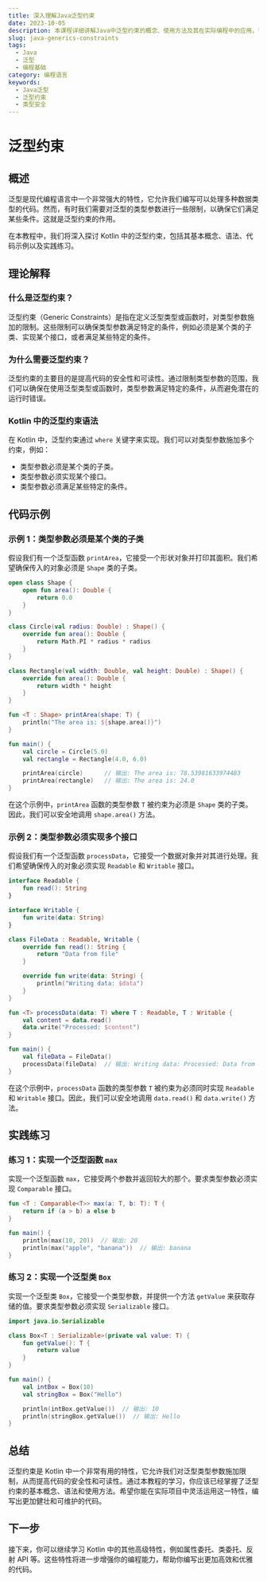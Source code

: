 ```yaml
---
title: 深入理解Java泛型约束
date: 2023-10-05
description: 本课程详细讲解Java中泛型约束的概念、使用方法及其在实际编程中的应用，帮助开发者更好地理解和应用泛型。
slug: java-generics-constraints
tags:
  - Java
  - 泛型
  - 编程基础
category: 编程语言
keywords:
  - Java泛型
  - 泛型约束
  - 类型安全
---
```


# 泛型约束

## 概述

泛型是现代编程语言中一个非常强大的特性，它允许我们编写可以处理多种数据类型的代码。然而，有时我们需要对泛型的类型参数进行一些限制，以确保它们满足某些条件。这就是泛型约束的作用。

在本教程中，我们将深入探讨 Kotlin 中的泛型约束，包括其基本概念、语法、代码示例以及实践练习。

## 理论解释

### 什么是泛型约束？

泛型约束（Generic Constraints）是指在定义泛型类型或函数时，对类型参数施加的限制。这些限制可以确保类型参数满足特定的条件，例如必须是某个类的子类、实现某个接口，或者满足某些特定的条件。

### 为什么需要泛型约束？

泛型约束的主要目的是提高代码的安全性和可读性。通过限制类型参数的范围，我们可以确保在使用泛型类型或函数时，类型参数满足特定的条件，从而避免潜在的运行时错误。

### Kotlin 中的泛型约束语法

在 Kotlin 中，泛型约束通过 `where` 关键字来实现。我们可以对类型参数施加多个约束，例如：

- 类型参数必须是某个类的子类。
- 类型参数必须实现某个接口。
- 类型参数必须满足某些特定的条件。

## 代码示例

### 示例 1：类型参数必须是某个类的子类

假设我们有一个泛型函数 `printArea`，它接受一个形状对象并打印其面积。我们希望确保传入的对象必须是 `Shape` 类的子类。

```kotlin
open class Shape {
    open fun area(): Double {
        return 0.0
    }
}

class Circle(val radius: Double) : Shape() {
    override fun area(): Double {
        return Math.PI * radius * radius
    }
}

class Rectangle(val width: Double, val height: Double) : Shape() {
    override fun area(): Double {
        return width * height
    }
}

fun <T : Shape> printArea(shape: T) {
    println("The area is: ${shape.area()}")
}

fun main() {
    val circle = Circle(5.0)
    val rectangle = Rectangle(4.0, 6.0)

    printArea(circle)      // 输出: The area is: 78.53981633974483
    printArea(rectangle)   // 输出: The area is: 24.0
}
```

在这个示例中，`printArea` 函数的类型参数 `T` 被约束为必须是 `Shape` 类的子类。因此，我们可以安全地调用 `shape.area()` 方法。

### 示例 2：类型参数必须实现多个接口

假设我们有一个泛型函数 `processData`，它接受一个数据对象并对其进行处理。我们希望确保传入的对象必须实现 `Readable` 和 `Writable` 接口。

```kotlin
interface Readable {
    fun read(): String
}

interface Writable {
    fun write(data: String)
}

class FileData : Readable, Writable {
    override fun read(): String {
        return "Data from file"
    }

    override fun write(data: String) {
        println("Writing data: $data")
    }
}

fun <T> processData(data: T) where T : Readable, T : Writable {
    val content = data.read()
    data.write("Processed: $content")
}

fun main() {
    val fileData = FileData()
    processData(fileData)  // 输出: Writing data: Processed: Data from file
}
```

在这个示例中，`processData` 函数的类型参数 `T` 被约束为必须同时实现 `Readable` 和 `Writable` 接口。因此，我们可以安全地调用 `data.read()` 和 `data.write()` 方法。

## 实践练习

### 练习 1：实现一个泛型函数 `max`

实现一个泛型函数 `max`，它接受两个参数并返回较大的那个。要求类型参数必须实现 `Comparable` 接口。

```kotlin
fun <T : Comparable<T>> max(a: T, b: T): T {
    return if (a > b) a else b
}

fun main() {
    println(max(10, 20))  // 输出: 20
    println(max("apple", "banana"))  // 输出: banana
}
```

### 练习 2：实现一个泛型类 `Box`

实现一个泛型类 `Box`，它接受一个类型参数，并提供一个方法 `getValue` 来获取存储的值。要求类型参数必须实现 `Serializable` 接口。

```kotlin
import java.io.Serializable

class Box<T : Serializable>(private val value: T) {
    fun getValue(): T {
        return value
    }
}

fun main() {
    val intBox = Box(10)
    val stringBox = Box("Hello")

    println(intBox.getValue())  // 输出: 10
    println(stringBox.getValue())  // 输出: Hello
}
```

## 总结

泛型约束是 Kotlin 中一个非常有用的特性，它允许我们对泛型类型参数施加限制，从而提高代码的安全性和可读性。通过本教程的学习，你应该已经掌握了泛型约束的基本概念、语法和使用方法。希望你能在实际项目中灵活运用这一特性，编写出更加健壮和可维护的代码。

## 下一步

接下来，你可以继续学习 Kotlin 中的其他高级特性，例如属性委托、类委托、反射 API 等。这些特性将进一步增强你的编程能力，帮助你编写出更加高效和优雅的代码。